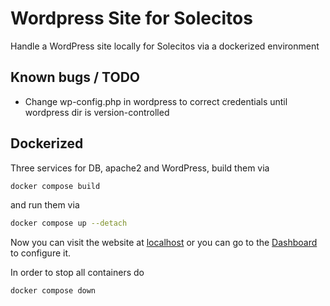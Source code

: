 # Wordpress Site for Solecitos

Handle a WordPress site locally for Solecitos via a dockerized environment

## Known bugs / TODO

- Change wp-config.php in wordpress to correct credentials until wordpress dir is version-controlled


## Dockerized

Three services for DB, apache2 and WordPress, build them via

```bash
docker compose build
```

and run them via

```bash
docker compose up --detach
```

Now you can visit the website at [localhost](http://localhost:80) or you can go to the [Dashboard](http://localhost/wp-admin) to configure it.

In order to stop all containers do

```bash
docker compose down
```
